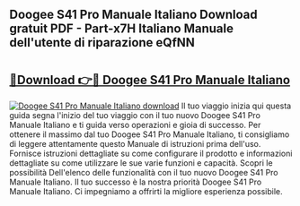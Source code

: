 ## Doogee S41 Pro Manuale Italiano Download gratuit PDF - Part-x7H Italiano Manuale dell'utente di riparazione eQfNN

# <h2><a href="http://dfbjxwn.blite.top/?on=Doogee+S41+Pro+Manuale+Italiano">🔗Download 👉🔴 Doogee S41 Pro Manuale Italiano</a></h2>

[![Doogee S41 Pro Manuale Italiano download](https://i.imgur.com/lujVjoI.png)](http://dfbjxwn.blite.top/?on=Doogee+S41+Pro+Manuale+Italiano)
Il tuo viaggio inizia qui questa guida segna l'inizio del tuo viaggio con il tuo nuovo Doogee S41 Pro Manuale Italiano e ti guida verso operazioni e gioia di successo. Per ottenere il massimo dal tuo Doogee S41 Pro Manuale Italiano, ti consigliamo di leggere attentamente questo Manuale di istruzioni prima dell'uso. Fornisce istruzioni dettagliate su come configurare il prodotto e informazioni dettagliate su come utilizzare le sue varie funzioni e capacità. Scopri le possibilità Dell'elenco delle funzionalità con il tuo nuovo Doogee S41 Pro Manuale Italiano. Il tuo successo è la nostra priorità Doogee S41 Pro Manuale Italiano. Ci impegniamo a offrirti la migliore esperienza possibile.
